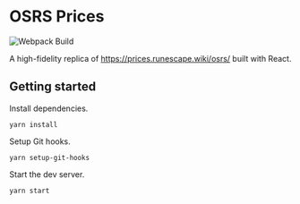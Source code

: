 # OSRS Prices

![Webpack Build](https://github.com/ianzh4ng/osrs-prices/actions/workflows/webpack-build.yml/badge.svg)

A high-fidelity replica of https://prices.runescape.wiki/osrs/ built with React.

## Getting started

Install dependencies.

```
yarn install
```

Setup Git hooks.

```
yarn setup-git-hooks
```

Start the dev server.

```
yarn start
```
